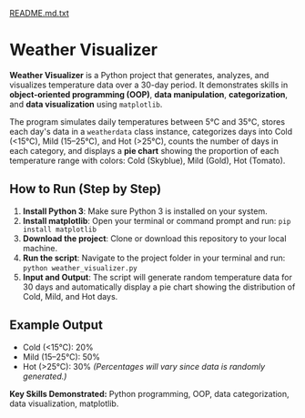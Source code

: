 [README.md.txt](https://github.com/user-attachments/files/21900379/README.md.txt)
# Weather Visualizer

**Weather Visualizer** is a Python project that generates, analyzes, and visualizes temperature data over a 30-day period. It demonstrates skills in **object-oriented programming (OOP)**, **data manipulation**, **categorization**, and **data visualization** using `matplotlib`.

The program simulates daily temperatures between 5°C and 35°C, stores each day's data in a `weatherdata` class instance, categorizes days into Cold (<15°C), Mild (15–25°C), and Hot (>25°C), counts the number of days in each category, and displays a **pie chart** showing the proportion of each temperature range with colors: Cold (Skyblue), Mild (Gold), Hot (Tomato).

## How to Run (Step by Step)

1. **Install Python 3**: Make sure Python 3 is installed on your system.
2. **Install matplotlib**: Open your terminal or command prompt and run:
```pip install matplotlib```
3. **Download the project**: Clone or download this repository to your local machine.
4. **Run the script**: Navigate to the project folder in your terminal and run:
```python weather_visualizer.py```
5. **Input and Output**: The script will generate random temperature data for 30 days and automatically display a pie chart showing the distribution of Cold, Mild, and Hot days.

## Example Output

- Cold (<15°C): 20%
- Mild (15–25°C): 50%
- Hot (>25°C): 30%
*(Percentages will vary since data is randomly generated.)*

**Key Skills Demonstrated:** Python programming, OOP, data categorization, data visualization, matplotlib.
